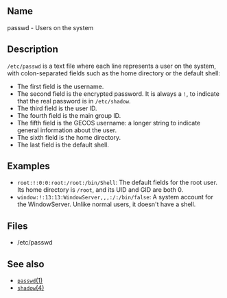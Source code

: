 ## Name

passwd - Users on the system

## Description

`/etc/passwd` is a text file where each line represents a user on the system, with
colon-separated fields such as the home directory or the default shell:
- The first field is the username.
- The second field is the encrypted password. It is always a `!`, to indicate that the real password is in `/etc/shadow`.
- The third field is the user ID.
- The fourth field is the main group ID.
- The fifth field is the GECOS username: a longer string to indicate general information about the user.
- The sixth field is the home directory.
- The last field is the default shell.

## Examples

* `root:!:0:0:root:/root:/bin/Shell`: The default fields for the root user. Its home directory is `/root`, and its UID and GID are both 0.
* `window:!:13:13:WindowServer,,,:/:/bin/false`: A system account for the WindowServer. Unlike normal users, it doesn't have a shell.

## Files

* /etc/passwd

## See also

* [`passwd`(1)](help://man/1/passwd)
* [`shadow`(4)](help://man/4/shadow)
